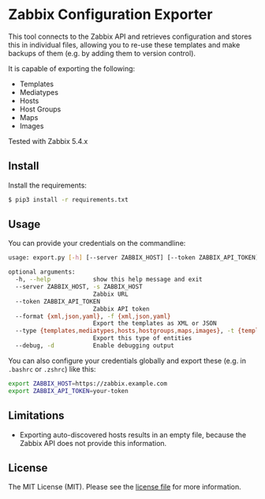 # Zabbix Configuration Exporter

This tool connects to the Zabbix API and retrieves configuration and stores this in individual files, allowing you to re-use these templates and make backups of them (e.g. by adding them to version control).

It is capable of exporting the following:

* Templates
* Mediatypes
* Hosts
* Host Groups
* Maps
* Images

Tested with Zabbix 5.4.x



## Install
Install the requirements:

```bash
$ pip3 install -r requirements.txt
```

## Usage
You can provide your credentials on the commandline:

```bash
usage: export.py [-h] [--server ZABBIX_HOST] [--token ZABBIX_API_TOKEN] [--format {xml,json,yaml}] [--type {templates,mediatypes,hosts,hostgroups,maps,images}] [--debug]

optional arguments:
  -h, --help            show this help message and exit
  --server ZABBIX_HOST, -s ZABBIX_HOST
                        Zabbix URL
  --token ZABBIX_API_TOKEN
                        Zabbix API token
  --format {xml,json,yaml}, -f {xml,json,yaml}
                        Export the templates as XML or JSON
  --type {templates,mediatypes,hosts,hostgroups,maps,images}, -t {templates,mediatypes,hosts,hostgroups,maps,images}
                        Export this type of entities
  --debug, -d           Enable debugging output


```

You can also configure your credentials globally and export these (e.g. in `.bashrc` or `.zshrc`) like this:

```bash
export ZABBIX_HOST=https://zabbix.example.com
export ZABBIX_API_TOKEN=your-token
```

## Limitations

* Exporting auto-discovered hosts results in an empty file, because the Zabbix API does not provide this information.

## License
The MIT License (MIT). Please see the [license file](./blob/master/LICENSE) for more information.
